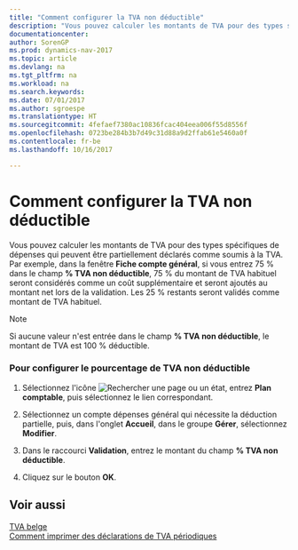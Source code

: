 ```yaml
---
title: "Comment configurer la TVA non déductible"
description: "Vous pouvez calculer les montants de TVA pour des types spécifiques de dépenses qui peuvent être partiellement déclarés comme soumis à la TVA. Par exemple, dans la fenêtre **Fiche compte général**, si vous entrez 75 % dans le champ **% TVA non déductible**, 75 % du montant de TVA habituel seront considérés comme un coût supplémentaire et seront ajoutés au montant net lors de la validation. Les 25 % restants seront validés comme montant de TVA habituel."
documentationcenter: 
author: SorenGP
ms.prod: dynamics-nav-2017
ms.topic: article
ms.devlang: na
ms.tgt_pltfrm: na
ms.workload: na
ms.search.keywords: 
ms.date: 07/01/2017
ms.author: sgroespe
ms.translationtype: HT
ms.sourcegitcommit: 4fefaef7380ac10836fcac404eea006f55d8556f
ms.openlocfilehash: 0723be284b3b7d49c31d88a9d2ffab61e5460a0f
ms.contentlocale: fr-be
ms.lasthandoff: 10/16/2017

---
```

# <a name="how-to-set-up-non-deductible-vat"></a>Comment configurer la TVA non déductible
Vous pouvez calculer les montants de TVA pour des types spécifiques de dépenses qui peuvent être partiellement déclarés comme soumis à la TVA. Par exemple, dans la fenêtre **Fiche compte général**, si vous entrez 75 % dans le champ **% TVA non déductible**, 75 % du montant de TVA habituel seront considérés comme un coût supplémentaire et seront ajoutés au montant net lors de la validation. Les 25 % restants seront validés comme montant de TVA habituel.  
  
> [!NOTE]  
>  Si aucune valeur n'est entrée dans le champ **% TVA non déductible**, le montant de TVA est 100 % déductible.  
  
### <a name="to-set-up-the-non-deductible-vat-percentage"></a>Pour configurer le pourcentage de TVA non déductible  
  
1.  Sélectionnez l'icône ![Rechercher une page ou un état](media/ui-search/search_small.png "icône Rechercher une page ou un état"), entrez **Plan comptable**, puis sélectionnez le lien correspondant.  
  
2.  Sélectionnez un compte dépenses général qui nécessite la déduction partielle, puis, dans l'onglet **Accueil**, dans le groupe **Gérer**, sélectionnez **Modifier**.  
  
3.  Dans le raccourci **Validation**, entrez le montant du champ **% TVA non déductible**.  
  
4.  Cliquez sur le bouton **OK**.  
  
## <a name="see-also"></a>Voir aussi  
 [TVA belge](belgian-vat.md)   
 [Comment imprimer des déclarations de TVA périodiques](how-to-print-periodic-vat-reports.md)
